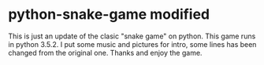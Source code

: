 # python-snake-game modified
This is just an update of the clasic "snake game" on python. This game runs in python 3.5.2. I put some music and pictures for intro, some lines has been changed from the original one. Thanks and enjoy the game. 
